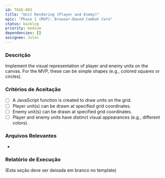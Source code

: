 ```yaml
---
id: TASK-003
title: "Unit Rendering (Player and Enemy)"
epic: "Phase 1 (MVP): Browser-Based Combat Core"
status: backlog
priority: medium
dependencies: []
assignee: Jules
---
```


### Descrição

Implement the visual representation of player and enemy units on the canvas. For the MVP, these can be simple shapes (e.g., colored squares or circles).

### Critérios de Aceitação

- [ ] A JavaScript function is created to draw units on the grid.
- [ ] Player unit(s) can be drawn at specified grid coordinates.
- [ ] Enemy unit(s) can be drawn at specified grid coordinates.
- [ ] Player and enemy units have distinct visual appearances (e.g., different colors).

### Arquivos Relevantes

*

### Relatório de Execução

(Esta seção deve ser deixada em branco no template)
